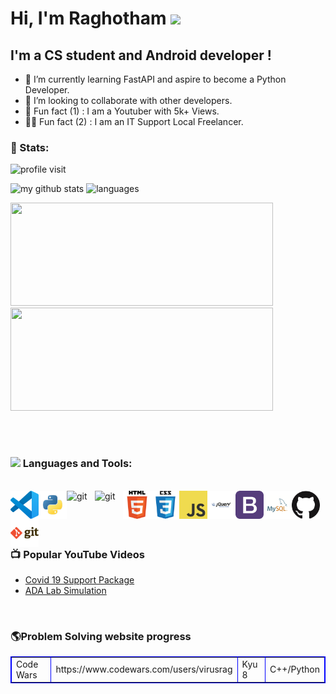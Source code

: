 <!-- [![Typing SVG](https://readme-typing-svg.herokuapp.com?color=000000&size=25&lines=Hi+%2C+I+am+Fady+Ehab+Amer+%E2%9C%8C)](https://git.io/typing-svg) -->
# Hi, I'm Raghotham <img src="https://media.giphy.com/media/hvRJCLFzcasrR4ia7z/giphy.gif" width="35px">

## I'm a CS student and Android developer !
- 🌱 I’m currently learning FastAPI and aspire to become a Python Developer.
- 👯 I’m looking to collaborate with other developers. 
- 🤣 Fun fact (1) : I am a Youtuber with 5k+ Views. 
- 🏊‍♂️ Fun fact (2) : I am an IT Support Local Freelancer. 

### 👦 Stats:

<div align="left">

![profile visit](https://komarev.com/ghpvc/?username=ps-raghotham-rao) 

<p align="left">
<img src="https://github-readme-stats.vercel.app/api?username=ps-raghotham-rao&show_icons=true&theme=buefy" alt="my github stats" width="420"/>&nbsp;<img src="https://github-readme-stats.vercel.app/api/top-langs/?username=fadyehabamer&layout=compact&theme=buefy" alt="languages" height="165">
</p>
</div>

<p align="left">
<img src="https://github-readme-streak-stats.herokuapp.com/?user=ps-raghotham-rao" width="420" height="165">

<img src ="https://activity-graph.herokuapp.com/graph?username=ps-raghotham-rao&bg_color=ffffff&color=0400ff&line=0400ff&point=03d3d&area=true&hide_border=true" width="420" height="165" >
    
</p>





<br />
<br />



### <img src="https://media.giphy.com/media/WUlplcMpOCEmTGBtBW/giphy.gif" width="50"> Languages and Tools:
<br>
<!-- start tools and languages -->
<img align="left" alt="Visual Studio Code" width="45px" src="https://raw.githubusercontent.com/github/explore/80688e429a7d4ef2fca1e82350fe8e3517d3494d/topics/visual-studio-code/visual-studio-code.png" />
<img align="left" alt="git" width="45px" src="https://raw.githubusercontent.com/github/explore/78df643247d429f6cc873026c0622819ad797942/topics/python/python.png" />
<img align="left" alt="git" width="45px" src="https://user-images.githubusercontent.com/73742827/126870931-41950938-5b23-4ffb-9575-3c5c30186c9e.png" />
<img align="left" alt="git" width="45px" src="https://user-images.githubusercontent.com/73742827/126869740-6ab3d809-d6a3-4aab-aa1b-40c2efd8a44c.png" />
<img align="left" alt="HTML5" width="45px" src="https://raw.githubusercontent.com/github/explore/80688e429a7d4ef2fca1e82350fe8e3517d3494d/topics/html/html.png" />
<img align="left" alt="CSS3" width="45px" src="https://raw.githubusercontent.com/github/explore/80688e429a7d4ef2fca1e82350fe8e3517d3494d/topics/css/css.png" />
<img align="left" alt="JavaScript" width="45px"src="https://raw.githubusercontent.com/github/explore/80688e429a7d4ef2fca1e82350fe8e3517d3494d/topics/javascript/javascript.png"/>
<img align="left" alt="jquery" width="45px" src="https://raw.githubusercontent.com/github/explore/80688e429a7d4ef2fca1e82350fe8e3517d3494d/topics/jquery/jquery.png" />
<!-- <img align="left" alt="react" width="45px" src="https://raw.githubusercontent.com/github/explore/80688e429a7d4ef2fca1e82350fe8e3517d3494d/topics/react/react.png" /> -->
<img align="left" alt="bootstrap" width="45px" src="https://raw.githubusercontent.com/github/explore/80688e429a7d4ef2fca1e82350fe8e3517d3494d/topics/bootstrap/bootstrap.png" />
<img align="left" alt="MySQL" width="45px" src="https://raw.githubusercontent.com/github/explore/80688e429a7d4ef2fca1e82350fe8e3517d3494d/topics/mysql/mysql.png" />
<img align="left" alt="GitHub" width="45px" src="https://raw.githubusercontent.com/github/explore/78df643247d429f6cc873026c0622819ad797942/topics/github/github.png" />
<img align="left" alt="git" width="45px" src="https://raw.githubusercontent.com/github/explore/78df643247d429f6cc873026c0622819ad797942/topics/git/git.png" />
<br>
<br />
<br />
<br />

### 📺 Popular YouTube Videos
<!-- YOUTUBE:START -->
- [Covid 19 Support Package](https://www.youtube.com/playlist?list=PLGr1FbiM0a6QxwG5y34VRpKUWjyqCWC33)
- [ADA Lab Simulation](https://www.youtube.com/watch?v=_EiQ9-Rtk5g&list=PLGr1FbiM0a6SIV3wtocpDT6Rat83WKsMk)</br>
<!-- YOUTUBE:END -->
<br />

### 🌎Problem Solving website progress
<!-- start problem solving -->
<table border = "1" bordercolor = "blue">
   <tr>
    <td>Code Wars</td>
    <td>https://www.codewars.com/users/virusrag</td>
    <td>Kyu 8</td>
    <td>C++/Python</td>
  </tr>  

</table>

<!-- end problem solving -->
<br />



[youtube]:   https://www.youtube.com/channel/UCQr0T7H-vANkCOPEE_Dq9UA/featured
[linkedin]:  https://www.linkedin.com/in/ps-raghotham-rao/


